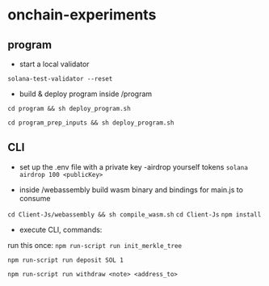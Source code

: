 # onchain-experiments

## program



- start a local validator

```solana-test-validator --reset```


- build & deploy program inside /program

```cd program && sh deploy_program.sh```

```cd program_prep_inputs && sh deploy_program.sh```



## CLI
- set up the .env file with a private key
-airdrop yourself tokens
```solana airdrop 100 <publicKey>```

- inside /webassembly build wasm binary and bindings for main.js to consume

```cd Client-Js/webassembly && sh compile_wasm.sh```
```cd Client-Js```
```npm install```

- execute CLI, commands:

run this once:
```npm run-script run init_merkle_tree ```

```npm run-script run deposit SOL 1```

```npm run-script run withdraw <note> <address_to>```
